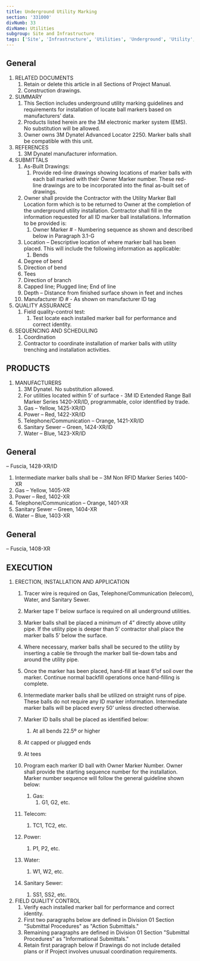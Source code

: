 ```yaml
---
title: Underground Utility Marking
section: '331000'
divNumb: 33
divName: Utilities
subgroup: Site and Infrastructure
tags: ['Site', 'Infrastructure', 'Utilities', 'Underground', 'Utility', 'Marking']
---
```


## General

1. RELATED DOCUMENTS
   1. Retain or delete this article in all Sections of Project Manual.
   1. Construction drawings.
1. SUMMARY
   1. This Section includes underground utility marking guidelines and requirements for installation of locate ball markers based on manufacturers’ data. 
   1. Products listed herein are the 3M electronic marker system (EMS). No substitution will be allowed.
   1. Owner owns 3M Dynatel Advanced Locator 2250. Marker balls shall be compatible with this unit. 
1. REFERENCES
   1. 3M Dynatel manufacturer information.
1. SUBMITTALS
   1. As-Built Drawings:
      1. Provide red-line drawings showing locations of marker balls with each ball marked with their Owner Marker number. These red-line drawings are to be incorporated into the final as-built set of drawings.
   1. Owner shall provide the Contractor with the Utility Marker Ball Location form which is to be returned to Owner at the completion of the underground utility installation. Contractor shall fill in the information requested for all ID marker ball installations. Information to be provided is:
      1. Owner Marker # - Numbering sequence as shown and described below in Paragraph 3.1-G
   1. Location – Descriptive location of where marker ball has been placed. This will include the following information as applicable:
      1. Bends
   1. Degree of bend
   1. Direction of bend
   1. Tees
   1. Direction of branch
   1. Capped line; Plugged line; End of line
   1. Depth – Distance from finished surface shown in feet and inches
   1. Manufacturer ID # - As shown on manufacturer ID tag
1. QUALITY ASSURANCE
   1. Field quality-control test:
      1. Test locate each installed marker ball for performance and correct identity.
1. SEQUENCING AND SCHEDULING
   1. Coordination
   1. Contractor to coordinate installation of marker balls with utility trenching and installation activities.

## PRODUCTS

1. MANUFACTURERS
   1. 3M Dynatel. No substitution allowed.
   1. For utilities located within 5’ of surface - 3M ID Extended Range Ball Marker Series 1420-XR/ID, programmable, color identified by trade. 
   1. Gas – Yellow, 1425-XR/ID
   1. Power – Red, 1422-XR/ID
   1. Telephone/Communication – Orange, 1421-XR/ID
   1. Sanitary Sewer – Green, 1424-XR/ID
   1. Water – Blue, 1423-XR/ID

## General

 – Fuscia, 1428-XR/ID
   1. Intermediate marker balls shall be – 3M Non RFID Marker Series 1400-XR
   1. Gas – Yellow, 1405-XR
   1. Power – Red, 1402-XR
   1. Telephone/Communication – Orange, 1401-XR
   1. Sanitary Sewer – Green, 1404-XR
   1. Water – Blue, 1403-XR

## General

 – Fuscia, 1408-XR 

## EXECUTION

1. ERECTION, INSTALLATION AND APPLICATION
   1. Tracer wire is required on Gas, Telephone/Communication (telecom), Water, and Sanitary Sewer.
   1. Marker tape 1’ below surface is required on all underground utilities.
   1. Marker balls shall be placed a minimum of 4” directly above utility pipe. If the utility pipe is deeper than 5’ contractor shall place the marker balls 5’ below the surface.

 
   1. Where necessary, marker balls shall be secured to the utility by inserting a cable tie through the marker ball tie-down tabs and around the utility pipe.
   1. Once the marker has been placed, hand-fill at least 6”of soil over the marker. Continue normal backfill operations once hand-filling is complete.
   1. Intermediate marker balls shall be utilized on straight runs of pipe. These balls do not require any ID marker information. Intermediate marker balls will be placed every 50’ unless directed otherwise.
   1. Marker ID balls shall be placed as identified below:
      1. At all bends 22.5º or higher
   1. At capped or plugged ends
   1. At tees
   1. Program each marker ID ball with Owner Marker Number. Owner shall provide the starting sequence number for the installation. Marker number sequence will follow the general guideline shown below:
      1. Gas:
         1. G1, G2, etc.
   1. Telecom:
      1. TC1, TC2, etc.
   1. Power:
      1. P1, P2, etc.
   1. Water:
      1. W1, W2, etc.
   1. Sanitary Sewer:
      1. SS1, SS2, etc.
1. FIELD QUALITY CONTROL
   1. Verify each installed marker ball for performance and correct identity.
   1. First two paragraphs below are defined in Division 01 Section "Submittal Procedures" as "Action Submittals."
   1. Remaining paragraphs are defined in Division 01 Section "Submittal Procedures" as "Informational Submittals."
   1. Retain first paragraph below if Drawings do not include detailed plans or if Project involves unusual coordination requirements.

